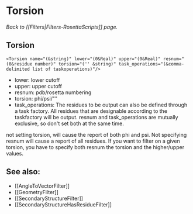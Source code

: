 # Torsion
*Back to [[Filters|Filters-RosettaScripts]] page.*
## Torsion

```
<Torsion name="(&string)" lower="(0&Real)" upper="(0&Real)" resnum="(0&residue number)" torsion="('' &string)" task_operations="(&comma-delimited list of taskoperations)"/>
```

-   lower: lower cutoff
-   upper: upper cutoff
-   resnum: pdb/rosetta numbering
-   torsion: phi/psi/""
-   task\_operations: The residues to be output can also be defined through a task factory. All residues that are designable according to the taskfactory will be output. resnum and task\_operations are mutually exclusive, so don't set both at the same time.

not setting torsion, will cause the report of both phi and psi. Not specifying resnum will cause a report of all residues. If you want to filter on a given torsion, you have to specify both resnum the torsion and the higher/upper values.

## See also:

* [[AngleToVectorFilter]]
* [[GeometryFilter]]
* [[SecondaryStructureFilter]]
* [[SecondaryStructureHasResidueFilter]]

